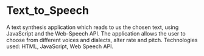 # Text_to_Speech
A text synthesis application which reads to us the chosen text, using JavaScript and the Web-Speech API.
The application allows the user to choose from different voices and dialects, alter rate and pitch.
Technologies used: HTML, JavaScript, Web Speech API.
